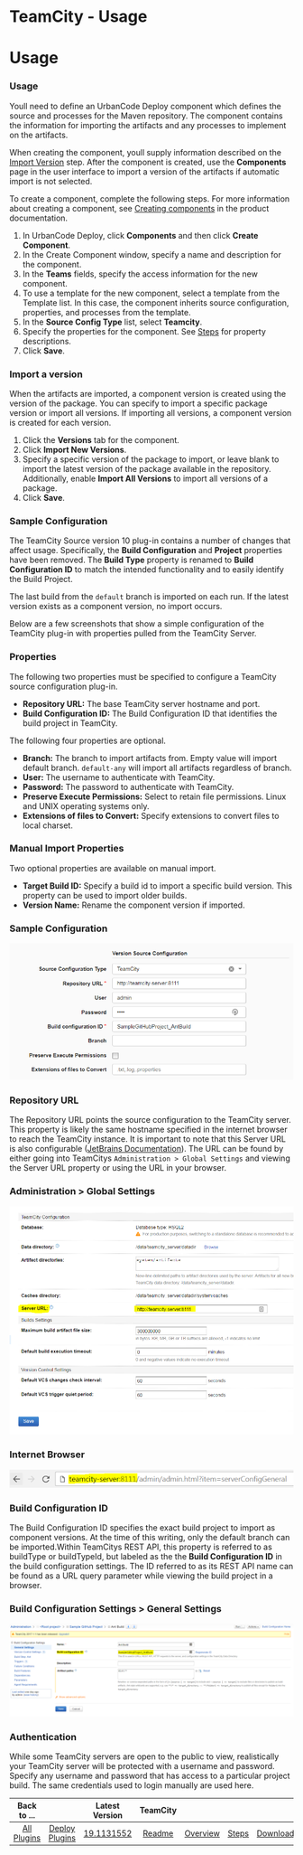 
TeamCity - Usage
================

# Usage



### Usage




 


Youll need to define an UrbanCode Deploy component which defines the source and processes for the Maven repository. The component contains the information for importing the artifacts and any processes to implement on the artifacts.


When creating the component, youll supply information described on the [Import Version](#steps) step. After the component is created, use the **Components** page in the user interface to import a version of the artifacts if automatic import is not selected.


To create a component, complete the following steps. For more information about creating a component, see [Creating components](http://www-01.ibm.com/support/knowledgecenter/SS4GSP_7.0.2/com.ibm.udeploy.doc/topics/comp_create.html "Creating components") in the product documentation.


1. In UrbanCode Deploy, click **Components** and then click **Create Component**.
2. In the Create Component window, specify a name and description for the component.
3. In the **Teams** fields, specify the access information for the new component.
4. To use a template for the new component, select a template from the Template list. In this case, the component inherits source configuration, properties, and processes from the template.
5. In the **Source Config Type** list, select **Teamcity**.
6. Specify the properties for the component. See [Steps](#steps) for property descriptions.
7. Click **Save**.


### Import a version


When the artifacts are imported, a component version is created using the version of the package. You can specify to import a specific package version or import all versions. If importing all versions, a component version is created for each version. 


1. Click the **Versions** tab for the component.
2. Click **Import New Versions**.
3. Specify a specific version of the package to import, or leave blank to import the latest version of the package available in the repository. Additionally, enable **Import All Versions** to import all versions of a package.
4. Click **Save**.


### Sample Configuration




 


The TeamCity Source version 10 plug-in contains a number of changes that affect usage. Specifically, the **Build Configuration** and **Project** properties have been removed. The **Build Type** property is renamed to **Build Configuration ID** to match the intended functionality and to easily identify the Build Project. 


The last build from the `default` branch is imported on each run. If the latest version exists as a component version, no import occurs. 


Below are a few screenshots that show a simple configuration of the TeamCity plug-in with properties pulled from the TeamCity Server.


### Properties



The following two properties must be specified to configure a TeamCity source configuration plug-in. 


* **Repository URL:** The base TeamCity server hostname and port.
* **Build Configuration ID:** The Build Configuration ID that identifies the build project in TeamCity.


The following four properties are optional.


* **Branch:** The branch to import artifacts from. Empty value will import default branch. `default-any` will import all artifacts regardless of branch.
* **User:** The username to authenticate with TeamCity.
* **Password:** The password to authenticate with TeamCity.
* **Preserve Execute Permissions:** Select to retain file permissions. Linux and UNIX operating systems only.
* **Extensions of files to Convert:** Specify extensions to convert files to local charset.


### Manual Import Properties



Two optional properties are available on manual import.


* **Target Build ID:** Specify a build id to import a specific build version. This property can be used to import older builds.
* **Version Name:** Rename the component version if imported.


### Sample Configuration


[![](sample-config.png)](sample-config.png)



### Repository URL



The Repository URL points the source configuration to the TeamCity server. This property is likely the same hostname specified in the internet browser to reach the TeamCity instance. It is important to note that this Server URL is also configurable ([JetBrains Documentation](https://confluence.jetbrains.com/display/TCD10/Configuring+Server+URL)). The URL can be found by either going into TeamCitys `Administration > Global Settings` and viewing the Server URL property or using the URL in your browser.



### Administration > Global Settings


[![](globalsettings.png)](globalsettings.png)


### Internet Browser


[![](browserurl.png)](browserurl.png)


### Build Configuration ID



The Build Configuration ID specifies the exact build project to import as component versions. At the time of this writing, only the default branch can be imported.Within TeamCitys REST API, this property is referred to as buildType or buildTypeId, but labeled as the the **Build Configuration ID** in the build configuration settings. The ID referred to as its REST API name can be found as a URL query parameter while viewing the build project in a browser.



### Build Configuration Settings > General Settings


[![](buildconfigurationid.png)](buildconfigurationid.png)


### Authentication


While some TeamCity servers are open to the public to view, realistically your TeamCity server will be protected with a username and password. Specify any username and password that has access to a particular project build. The same credentials used to login manually are used here.




|Back to ...||Latest Version|TeamCity ||||
| :---: | :---: | :---: | :---: | :---: | :---: | :---: |
|[All Plugins](../../index.md)|[Deploy Plugins](../README.md)|[19.1131552]()|[Readme](README.md)|[Overview](overview.md)|[Steps](steps.md)|[Downloads](downloads.md)|
